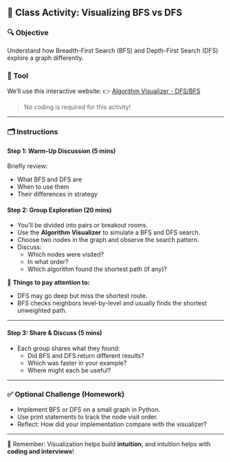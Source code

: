 ## 🎯 Class Activity: Visualizing BFS vs DFS

### 🔍 Objective
Understand how Breadth-First Search (BFS) and Depth-First Search (DFS) explore a graph differently.

### 🧰 Tool
We’ll use this interactive website:
👉 [Algorithm Visualizer - DFS/BFS](https://algorithm-visualizer.org/brute-force/depth-first-search)

> No coding is required for this activity!

---

### 🗂️ Instructions

#### Step 1: Warm-Up Discussion (5 mins)
Briefly review:
- What BFS and DFS are
- When to use them
- Their differences in strategy

#### Step 2: Group Exploration (20 mins)
- You’ll be divided into pairs or breakout rooms.
- Use the **Algorithm Visualizer** to simulate a BFS and DFS search.
- Choose two nodes in the graph and observe the search pattern.
- Discuss:
  - Which nodes were visited?
  - In what order?
  - Which algorithm found the shortest path (if any)?

📌 **Things to pay attention to:**
- DFS may go deep but miss the shortest route.
- BFS checks neighbors level-by-level and usually finds the shortest unweighted path.

---

#### Step 3: Share & Discuss (5 mins)
- Each group shares what they found:
  - Did BFS and DFS return different results?
  - Which was faster in your example?
  - Where might each be useful?

---

### ✅ Optional Challenge (Homework)
- Implement BFS or DFS on a small graph in Python.
- Use print statements to track the node visit order.
- Reflect: How did your implementation compare with the visualizer?

---

🧠 Remember: Visualization helps build **intuition**, and intuition helps with **coding and interviews**!
